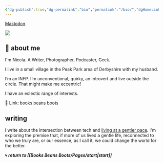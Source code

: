```yaml
---
{"dg-publish":true,"dg-permalink":"bio","permalink":"/bio/","dgHomeLink":true,"dgPassFrontmatter":false}
---
```


<a rel="me" href="https://pkm.social/@nicola">Mastodon</a>

![](https://source.unsplash.com/r49MK_VzMU0/1900x1200)

## 🌳 about me

I'm Nicola. A Writer, Photographer, Podcaster, Geek.

I live in a small village in the Peak Park area of Derbyshire with my husband.

I’m an INFP. I’m unconventional, quirky, an introvert and live outside the circle. That might make me eccentric!

I have an eclectic range of interests. 

🔗 Link: [books beans boots](https://booksbeansboots.start.page)

## writing

I write about the intersection between tech and [living at a gentler pace](https://booksbeansboots.co.uk/nfwstart/). I'm exploring the premise that, if more of us lived a gentle life, reconnected to who we truly are, or our essence, as I call it, we could change the world for the better. 

🌀 ***return to [[Books Beans Boots/Pages/start|start]]***